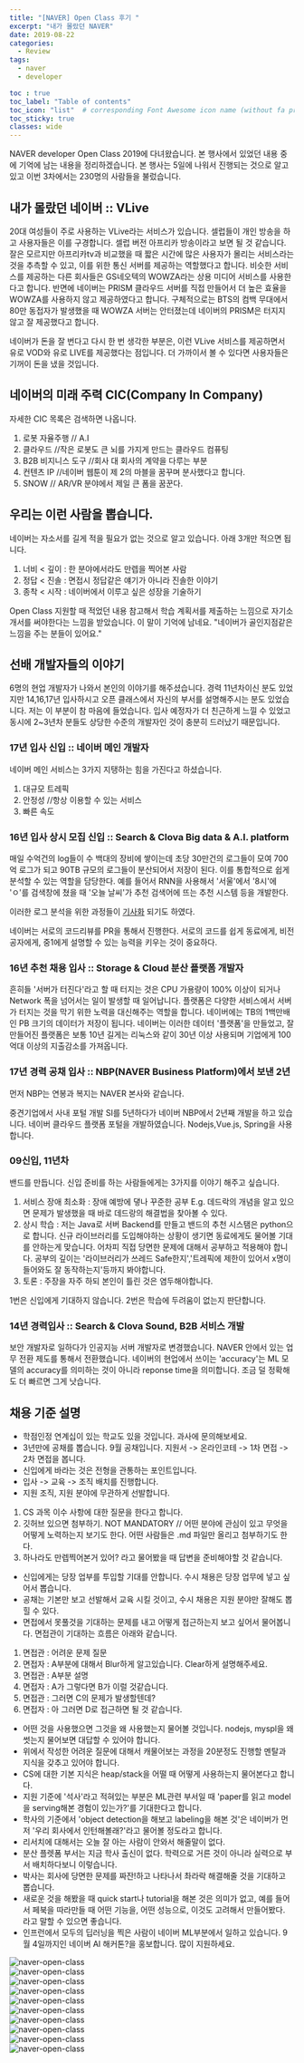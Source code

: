 ```yaml
---
title: "[NAVER] Open Class 후기 "
excerpt: "내가 몰랐던 NAVER"
date: 2019-08-22
categories:
  - Review
tags:
  - naver
  - developer

toc : true
toc_label: "Table of contents"
toc_icon: "list"  # corresponding Font Awesome icon name (without fa prefix)
toc_sticky: true
classes: wide  
---
```



NAVER developer Open Class 2019에 다녀왔습니다. 본 행사에서 있었던 내용 중에 기억에 남는 내용을 정리하겠습니다. 본 행사는 5일에 나워서 진행되는 것으로 알고 있고 이번 3차에서는 230명의 사람들을 불렀습니다.  

## 내가 몰랐던 네이버 :: VLive

20대 여성들이 주로 사용하는 VLive라는 서비스가 있습니다. 셀럽들이 개인 방송을 하고 사용자들은 이를 구경합니다. 셀럽 버전 아프리카 방송이라고 보면 될 것 같습니다. 잘은 모르지만 아프리카tv과 비교했을 때 짧은 시간에 많은 사용자가 몰리는 서비스라는 것을 추측할 수 있고, 이를 위한 통신 서버를 제공하는 역할했다고 합니다. 비슷한 서비스를 제공하는 다른 회사들은 GS네오텍의 WOWZA라는 상용 미디어 서비스를 사용한다고 합니다. 반면에 네이버는 PRISM 클라우드 서버를 직접 만들어서 더 높은 효율을 WOWZA를 사용하지 않고 제공하였다고 합니다. 구체적으로는 BTS의 컴백 무대에서 80만 동접자가 발생했을 때 WOWZA 서버는 안터졌는데 네이버의 PRISM은 터지지 않고 잘 제공했다고 합니다.  

네이버가 돈을 잘 번다고 다시 한 번 생각한 부분은, 이런 VLive 서비스를 제공하면서 유로 VOD와 유로 LIVE를 제공했다는 점입니다. 더 가까이서 볼 수 있다면 사용자들은 기꺼이 돈을 냈을 것입니다. 

## 네이버의 미래 주력 CIC(Company In Company)  

자세한 CIC 목록은 검색하면 나옵니다. 

1. 로봇 자율주행 // A.I
2. 클라우드 //작은 로봇도 큰 뇌를 가지게 만드는 클라우드 컴퓨팅
3. B2B 비지니스 도구 //회사 대 회사의 계약을 다루는 부분
4. 컨텐츠 IP //네이버 웹툰이 제 2의 마블을 꿈꾸며 분사했다고 합니다.
5. SNOW // AR/VR 분야에서 제일 큰 폼을 꿈꾼다.

## 우리는 이런 사람을 뽑습니다.

네이버는 자소서를 길게 적을 필요가 없는 것으로 알고 있습니다. 아래 3개만 적으면 됩니다.  

1. 너비 < 깊이 : 한 분야에서라도 만렙을 찍어본 사람
2. 정답 < 진솔 : 면접시 정답같은 얘기가 아니라 진솔한 이야기
3. 종착 < 시작 : 네이버에서 이루고 싶은 성장을 기술하기

Open Class 지원할 때 적었던 내용 참고해서 학습 계획서를 제출하는 느낌으로 자기소개서를 써야한다는 느낌을 받았습니다. 이 말이 기억에 남네요. "네이버가 골인지점같은 느낌을 주는 분들이 있어요."  

## 선배 개발자들의 이야기

6명의 현업 개발자가 나와서 본인의 이야기를 해주셨습니다. 경력 11년차이신 분도 있었지만 14,16,17년 입사하시고 오픈 클래스에서 자신의 부서를 설명해주시는 분도 있었습니다. 저는 이 부분이 참 마음에 들었습니다. 입사 예정자가 더 친근하게 느낄 수 있었고 동시에 2~3년차 분들도 상당한 수준의 개발자인 것이 충분히 드러났기 때문입니다.  

### 17년 입사 신입 :: 네이버 메인 개발자

네이버 메인 서비스는 3가지 지탱하는 힘을 가진다고 하셨습니다.

1. 대규모 트레픽
2. 안정성 //항상 이용할 수 있는 서비스
3. 빠른 속도

### 16년 입사 상시 모집 신입 :: Search & Clova Big data & A.I. platform

매일 수억건의 log들이 수 백대의 장비에 쌓이는데 초당 30만건의 로그들이 모여 700억 로그가 되고 90TB 규모의 로그들이 분산되어서 저장이 된다. 이를 통합적으로 쉽게 분석할 수 있는 역할을 담당한다. 예를 들어서 RNN을 사용해서 '서울'에서 '8시'에 'ㅇ'를 검색창에 쳤을 때 '오늘 날씨'가 추천 검색어에 뜨는 추천 시스템 등을 개발한다.  

이러한 로그 분석을 위한 과정들이 [기사화](https://medium.com/tensorflow/auto-classification-of-naver-shopping-product-categories-using-tensorflow-225f1fdb6f09) 되기도 하였다.  

네이버는 서로의 코드리뷰를 PR을 통해서 진행한다. 서로의 코드를 쉽게 동료에게, 비전공자에게, 중1에게 설명할 수 있는 능력을 키우는 것이 중요하다. 

### 16년 추천 채용 입사 :: Storage & Cloud 분산 플랫폼 개발자

흔히들 '서버가 터진다'라고 할 때 터지는 것은 CPU 가용량이 100% 이상이 되거나 Network 폭을 넘어서는 일이 발생할 때 일어납니다. 플랫폼은 다양한 서비스에서 서버가 터지는 것을 막기 위한 노력을 대신해주는 역할을 합니다. 네이버에는 TB의 1백만배인 PB 크기의 데이터가 저장이 됩니다. 네이버는 이러한 데이터 '플랫폼'을 만들었고, 잘 만들어진 플랫폼은 보통 10년 길게는 리눅스와 같이 30년 이상 사용되며 기업에게 100억대 이상의 지출감소를 가져옵니다. 

### 17년 경력 공채 입사 :: NBP(NAVER Business Platform)에서 보낸 2년

먼저 NBP는 연봉과 복지는 NAVER 본사와 같습니다.  

중견기업에서 사내 포털 개발 SI를 5년하다가 네이버 NBP에서 2년째 개발을 하고 있습니다. 네이버 클라우드 플랫폼 포털을 개발하였습니다. Nodejs,Vue.js, Spring을 사용합니다.  

### 09신입, 11년차

밴드를 만듭니다. 신입 준비를 하는 사람들에게는 3가지를 이야기 해주고 싶습니다.

1. 서비스 장애 최소화 : 장애 예방에 댛나 꾸준한 공부 E.g. 데드락의 개념을 알고 있으면 문제가 발생했을 때 바로 데드랑의 해결법을 찾아볼 수 있다.
2. 상시 학습 : 저는 Java로  서버 Backend를 만들고 밴드의 추천 시스탬은 python으로 합니다. 신규 라이브러리를 도입해야하는 상황이 생기면 동료에게도 물어볼 기대를 안하는게 맞습니다. 어차피 직접 당면한 문제에 대해서 공부하고 적용해야 합니다. 공부의 깊이는 '라이브러리가 쓰레드 Safe한지','트레픽에 제한이 있어서 x명이 들어와도 잘 동작하는지'등까지 봐야합니다.  
3. 토론 : 주장을 자주 하되 본인이 틀린 것은 염두해야합니다. 

1번은 신입에게 기대하지 않습니다. 2번은 학습에 두려움이 없는지 판단합니다. 

### 14년 경력입사 :: Search & Clova Sound, B2B 서비스 개발

보안 개발자로 일하다가 인공지능 서버 개발자로 변경했습니다. NAVER 안에서 있는 업무 전환 제도를 통해서 전환했습니다. 네이버의 현업에서 쓰이는 'accuracy'는 ML 모델의 accuracy를 의미하는 것이 아니라 reponse time을 의미합니다. 조금 덜 정확해도 더 빠르면 그게 낫습니다. 

## 채용 기준 설명

- 학점인정 연계십이 있는 학교도 있을 것입니다. 과사에 문의해보세요.
- 3년만에 공채를 뽑습니다. 9월 공채입니다. 지원서 -> 온라인코테 -> 1차 면접 -> 2차 면접을 봅니다.
- 신입에게 바라는 것은 전형을 관통하는 포인트입니다.
- 입사 -> 교육 -> 조직 배치를 진행합니다.
- 지원 조직, 지원 분야에 무관하게 선발합니다.

1. CS 과목 이수 사항에 대한 질문을 한다고 합니다.
2. 깃허브 있으면 첨부하기. NOT MANDATORY // 어떤 분야에 관심이 있고 무엇을 어떻게 노력하는지 보기도 한다. 어떤 사람들은 .md 파일만 올리고 첨부하기도 한다.
3. 하나라도 만렙찍어본거 있어? 라고 물어봤을 때 답변을 준비해야할 것 같습니다.

- 신입에게는 당장 업부를 투입할 기대를 안합니다. 수시 채용은 당장 업무에 넣고 싶어서 뽑습니다.
- 공채는 기본만 보고 선발해서 교육 시킬 것이고, 수시 채용은 지원 분야만 잘해도 뽑힐 수 있다.
- 면접에서 못풀것을 기대하는 문제를 내고 어떻게 접근하는지 보고 싶어서 물어봅니다. 면접관이 기대하는 흐름은 아래와 같습니다.

1. 면접관 : 어려운 문제 질문
2. 면접자 : A부분에 대해서 Blur하게 알고있습니다. Clear하게 설명해주세요.
3. 면접관 : A부분 설명
4. 면접자 : A가 그렇다면 B가 이럴 것같습니다.
5. 면접관 : 그러면 C의 문제가 발생할텐데?
6. 면접자 : 아 그러면 D로 접근하면 될 것 같습니다. 

- 어떤 것을 사용했으면 그것을 왜 사용했는지 물어볼 것입니다. nodejs, myspl을 왜 썻는지 물어보면 대답할 수 있어야 합니다.
- 위에서 작성한 어려운 질문에 대해서 캐물어보는 과정을 20분정도 진행할 멘탈과 지식을 갖추고 있어야 합니다.
- CS에 대한 기본 지식은 heap/stack을 어떨 때 어떻게 사용하는지 물어본다고 합니다.
- 지원 기준에 '석사'라고 적혀있는 부분은 ML관련 부서일 때 'paper를 읽고 model을 serving해본 경험이 있는가?'를 기대한다고 합니다.
- 학사의 기준에서 'object detection을 해보고 labeling을 해본 것'은 네이버가 먼저 '우리 회사에서 인턴해볼래?'라고 물어볼 정도라고 합니다.
- 리서치에 대해서는 오늘 잘 아는 사람이 안와서 해줄말이 없다.
- 분산 플렛폼 부서는 지금 학사 출신이 없다. 학력으로 거른 것이 아니라 실력으로 부서 배치하다보니 이렇습니다.
- 박사는 회사에 당면한 문제를 짜잔!하고 나타나서 촤라락 해결해줄 것을 기대하고 뽑습니다.
- 새로운 것을 해봤을 때 quick start나 tutorial을 해본 것은 의미가 없고, 예를 들어서 페북을 따라만들 때 어떤 기능을, 어떤 성능으로, 이것도 고려해서 만들어봤다. 라고 말할 수 있으면 좋습니다. 
- 인프런에서 모두의 딥러닝을 찍은 사람이 네이버 ML부분에서 일하고 있습니다. 9월 4일까지인 네이버 AI 해커톤?을 홍보합니다. 많이 지원하세요.

![naver-open-class](/assets/images/review/naver-open-class-13.jpg)  
![naver-open-class](/assets/images/review/naver-open-class-14.jpg)   
![naver-open-class](/assets/images/review/naver-open-class-15.jpg)  
![naver-open-class](/assets/images/review/naver-open-class-16.jpg)  
![naver-open-class](/assets/images/review/naver-open-class-17.jpg)  
![naver-open-class](/assets/images/review/naver-open-class-20.jpg)  
![naver-open-class](/assets/images/review/naver-open-class-21.jpg)  
![naver-open-class](/assets/images/review/naver-open-class-22.jpg)  
![naver-open-class](/assets/images/review/naver-open-class-24.jpg)  
![naver-open-class](/assets/images/review/naver-open-class-25.jpg)  
